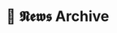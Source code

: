 ---
title: "📰 𝕹𝖊𝖜𝖘 Archive"
layout: "news_archives"
type: news
url: "/news/archive"
summary: "archive"
---